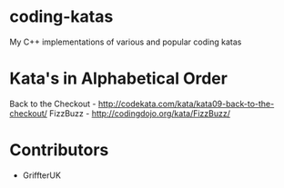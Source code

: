 # coding-katas
My C++ implementations of various and popular coding katas

# Kata's in Alphabetical Order
Back to the Checkout - http://codekata.com/kata/kata09-back-to-the-checkout/
FizzBuzz - http://codingdojo.org/kata/FizzBuzz/

# Contributors

* GriffterUK
